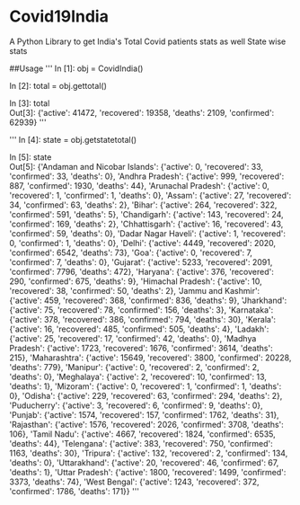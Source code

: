 # Covid19India
A Python Library to get India's Total Covid patients stats as well State wise stats


##Usage
'''
In [1]: obj = CovidIndia()                                                                                                                                                                                  

In [2]: total = obj.gettotal()                                                                                                                                                                              

In [3]: total                                                                                                                                                                                               
Out[3]: {'active': 41472, 'recovered': 19358, 'deaths': 2109, 'confirmed': 62939}
'''

'''
In [4]: state = obj.getstatetotal()                                                                                                                                                                         

In [5]: state                                                                                                                                                                                               
Out[5]: 
{'Andaman and Nicobar Islands': {'active': 0,
  'recovered': 33,
  'confirmed': 33,
  'deaths': 0},
 'Andhra Pradesh': {'active': 999,
  'recovered': 887,
  'confirmed': 1930,
  'deaths': 44},
 'Arunachal Pradesh': {'active': 0,
  'recovered': 1,
  'confirmed': 1,
  'deaths': 0},
 'Assam': {'active': 27, 'recovered': 34, 'confirmed': 63, 'deaths': 2},
 'Bihar': {'active': 264, 'recovered': 322, 'confirmed': 591, 'deaths': 5},
 'Chandigarh': {'active': 143, 'recovered': 24, 'confirmed': 169, 'deaths': 2},
 'Chhattisgarh': {'active': 16, 'recovered': 43, 'confirmed': 59, 'deaths': 0},
 'Dadar Nagar Haveli': {'active': 1,
  'recovered': 0,
  'confirmed': 1,
  'deaths': 0},
 'Delhi': {'active': 4449, 'recovered': 2020, 'confirmed': 6542, 'deaths': 73},
 'Goa': {'active': 0, 'recovered': 7, 'confirmed': 7, 'deaths': 0},
 'Gujarat': {'active': 5233,
  'recovered': 2091,
  'confirmed': 7796,
  'deaths': 472},
 'Haryana': {'active': 376, 'recovered': 290, 'confirmed': 675, 'deaths': 9},
 'Himachal Pradesh': {'active': 10,
  'recovered': 38,
  'confirmed': 50,
  'deaths': 2},
 'Jammu and Kashmir': {'active': 459,
  'recovered': 368,
  'confirmed': 836,
  'deaths': 9},
 'Jharkhand': {'active': 75, 'recovered': 78, 'confirmed': 156, 'deaths': 3},
 'Karnataka': {'active': 378,
  'recovered': 386,
  'confirmed': 794,
  'deaths': 30},
 'Kerala': {'active': 16, 'recovered': 485, 'confirmed': 505, 'deaths': 4},
 'Ladakh': {'active': 25, 'recovered': 17, 'confirmed': 42, 'deaths': 0},
 'Madhya Pradesh': {'active': 1723,
  'recovered': 1676,
  'confirmed': 3614,
  'deaths': 215},
 'Maharashtra': {'active': 15649,
  'recovered': 3800,
  'confirmed': 20228,
  'deaths': 779},
 'Manipur': {'active': 0, 'recovered': 2, 'confirmed': 2, 'deaths': 0},
 'Meghalaya': {'active': 2, 'recovered': 10, 'confirmed': 13, 'deaths': 1},
 'Mizoram': {'active': 0, 'recovered': 1, 'confirmed': 1, 'deaths': 0},
 'Odisha': {'active': 229, 'recovered': 63, 'confirmed': 294, 'deaths': 2},
 'Puducherry': {'active': 3, 'recovered': 6, 'confirmed': 9, 'deaths': 0},
 'Punjab': {'active': 1574, 'recovered': 157, 'confirmed': 1762, 'deaths': 31},
 'Rajasthan': {'active': 1576,
  'recovered': 2026,
  'confirmed': 3708,
  'deaths': 106},
 'Tamil Nadu': {'active': 4667,
  'recovered': 1824,
  'confirmed': 6535,
  'deaths': 44},
 'Telengana': {'active': 383,
  'recovered': 750,
  'confirmed': 1163,
  'deaths': 30},
 'Tripura': {'active': 132, 'recovered': 2, 'confirmed': 134, 'deaths': 0},
 'Uttarakhand': {'active': 20, 'recovered': 46, 'confirmed': 67, 'deaths': 1},
 'Uttar Pradesh': {'active': 1800,
  'recovered': 1499,
  'confirmed': 3373,
  'deaths': 74},
 'West Bengal': {'active': 1243,
  'recovered': 372,
  'confirmed': 1786,
  'deaths': 171}}
'''
